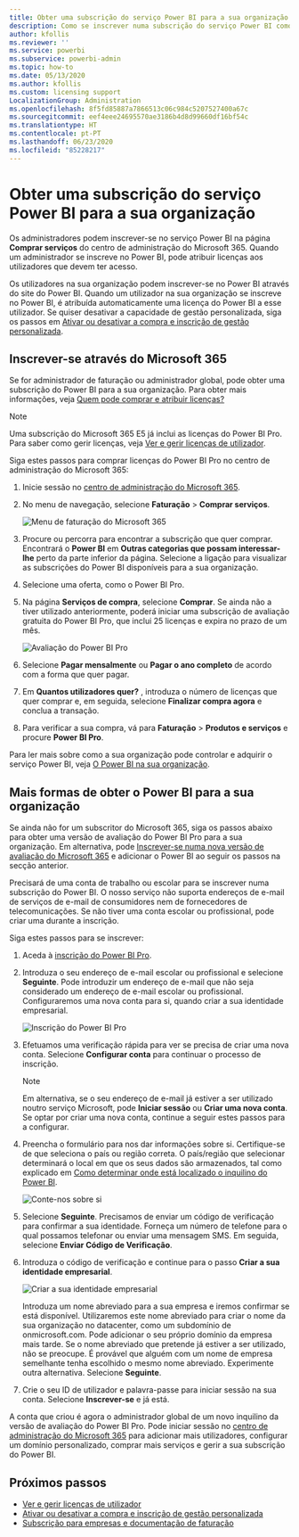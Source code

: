 ```yaml
---
title: Obter uma subscrição do serviço Power BI para a sua organização
description: Como se inscrever numa subscrição do serviço Power BI como administrador e comprar licenças em massa.
author: kfollis
ms.reviewer: ''
ms.service: powerbi
ms.subservice: powerbi-admin
ms.topic: how-to
ms.date: 05/13/2020
ms.author: kfollis
ms.custom: licensing support
LocalizationGroup: Administration
ms.openlocfilehash: 8f5fd85887a7866513c06c984c5207527400a67c
ms.sourcegitcommit: eef4eee24695570ae3186b4d8d99660df16bf54c
ms.translationtype: HT
ms.contentlocale: pt-PT
ms.lasthandoff: 06/23/2020
ms.locfileid: "85228217"
---
```

# <a name="get-a-power-bi-service-subscription-for-your-organization"></a>Obter uma subscrição do serviço Power BI para a sua organização

Os administradores podem inscrever-se no serviço Power BI na página **Comprar serviços** do centro de administração do Microsoft 365. Quando um administrador se inscreve no Power BI, pode atribuir licenças aos utilizadores que devem ter acesso.

Os utilizadores na sua organização podem inscrever-se no Power BI através do site do Power BI. Quando um utilizador na sua organização se inscreve no Power BI, é atribuída automaticamente uma licença do Power BI a esse utilizador. Se quiser desativar a capacidade de gestão personalizada, siga os passos em [Ativar ou desativar a compra e inscrição de gestão personalizada](service-admin-disable-self-service.md).

## <a name="sign-up-through-microsoft-365"></a>Inscrever-se através do Microsoft 365

Se for administrador de faturação ou administrador global, pode obter uma subscrição do Power BI para a sua organização. Para obter mais informações, veja [Quem pode comprar e atribuir licenças?](service-admin-licensing-organization.md#who-can-purchase-and-assign-licenses)

> [!NOTE]
>
> Uma subscrição do Microsoft 365 E5 já inclui as licenças do Power BI Pro. Para saber como gerir licenças, veja [Ver e gerir licenças de utilizador](service-admin-manage-licenses.md).
>
>

Siga estes passos para comprar licenças do Power BI Pro no centro de administração do Microsoft 365:

1. Inicie sessão no [centro de administração do Microsoft 365](https://admin.microsoft.com).

2. No menu de navegação, selecione **Faturação** > **Comprar serviços**.
  
   ![Menu de faturação do Microsoft 365](media/service-admin-org-subscription/m365-billing-menu.png)

3. Procure ou percorra para encontrar a subscrição que quer comprar. Encontrará o **Power BI** em **Outras categorias que possam interessar-lhe** perto da parte inferior da página. Selecione a ligação para visualizar as subscrições do Power BI disponíveis para a sua organização.

4. Selecione uma oferta, como o Power BI Pro.

5. Na página **Serviços de compra**, selecione **Comprar**. Se ainda não a tiver utilizado anteriormente, poderá iniciar uma subscrição de avaliação gratuita do Power BI Pro, que inclui 25 licenças e expira no prazo de um mês.

   ![Avaliação do Power BI Pro](media/service-admin-org-subscription/m365-org-free-trial-pro.png)

6. Selecione **Pagar mensalmente** ou **Pagar o ano completo** de acordo com a forma que quer pagar.

7. Em **Quantos utilizadores quer?** , introduza o número de licenças que quer comprar e, em seguida, selecione **Finalizar compra agora** e conclua a transação.

8. Para verificar a sua compra, vá para **Faturação** > **Produtos e serviços** e procure **Power BI Pro**.

Para ler mais sobre como a sua organização pode controlar e adquirir o serviço Power BI, veja [O Power BI na sua organização](https://docs.microsoft.com/microsoft-365/admin/misc/power-bi-in-your-organization?view=o365-worldwide).

## <a name="more-ways-to-get-power-bi-for-your-organization"></a>Mais formas de obter o Power BI para a sua organização

Se ainda não for um subscritor do Microsoft 365, siga os passos abaixo para obter uma versão de avaliação do Power BI Pro para a sua organização. Em alternativa, pode [Inscrever-se numa nova versão de avaliação do Microsoft 365](service-admin-signing-up-for-power-bi-with-a-new-office-365-trial.md) e adicionar o Power BI ao seguir os passos na secção anterior.

Precisará de uma conta de trabalho ou escolar para se inscrever numa subscrição do Power BI. O nosso serviço não suporta endereços de e-mail de serviços de e-mail de consumidores nem de fornecedores de telecomunicações. Se não tiver uma conta escolar ou profissional, pode criar uma durante a inscrição.

Siga estes passos para se inscrever:

1. Aceda à [inscrição do Power BI Pro](https://signup.microsoft.com/create-account/signup?OfferId=d59682f3-3e3b-4686-9c00-7c7c1c736085&ali=1&products=d59682f3-3e3b-4686-9c00-7c7c1c736085). 

2. Introduza o seu endereço de e-mail escolar ou profissional e selecione **Seguinte**. Pode introduzir um endereço de e-mail que não seja considerado um endereço de e-mail escolar ou profissional. Configuraremos uma nova conta para si, quando criar a sua identidade empresarial.

   ![Inscrição do Power BI Pro](media/service-admin-org-subscription/power-bi-pro-admins.png)

3. Efetuamos uma verificação rápida para ver se precisa de criar uma nova conta. Selecione **Configurar conta** para continuar o processo de inscrição.

   > [!NOTE]
   >Em alternativa, se o seu endereço de e-mail já estiver a ser utilizado noutro serviço Microsoft, pode **Iniciar sessão** ou **Criar uma nova conta**. Se optar por criar uma nova conta, continue a seguir estes passos para a configurar.
>
>
 
4. Preencha o formulário para nos dar informações sobre si. Certifique-se de que seleciona o país ou região correta. O país/região que selecionar determinará o local em que os seus dados são armazenados, tal como explicado em [Como determinar onde está localizado o inquilino do Power BI](service-admin-where-is-my-tenant-located.md#how-to-determine-where-your-power-bi-tenant-is-located).

   ![Conte-nos sobre si](media/service-admin-org-subscription/tell-about-yourself.png)

5. Selecione **Seguinte**. Precisamos de enviar um código de verificação para confirmar a sua identidade. Forneça um número de telefone para o qual possamos telefonar ou enviar uma mensagem SMS. Em seguida, selecione **Enviar Código de Verificação**.

6. Introduza o código de verificação e continue para o passo **Criar a sua identidade empresarial**.

   ![Criar a sua identidade empresarial](media/service-admin-org-subscription/business-identity.png)

    Introduza um nome abreviado para a sua empresa e iremos confirmar se está disponível. Utilizaremos este nome abreviado para criar o nome da sua organização no datacenter, como um subdomínio de onmicrosoft.com. Pode adicionar o seu próprio domínio da empresa mais tarde. Se o nome abreviado que pretende já estiver a ser utilizado, não se preocupe. É provável que alguém com um nome de empresa semelhante tenha escolhido o mesmo nome abreviado. Experimente outra alternativa. Selecione **Seguinte**.
    
7. Crie o seu ID de utilizador e palavra-passe para iniciar sessão na sua conta. Selecione **Inscrever-se** e já está.

A conta que criou é agora o administrador global de um novo inquilino da versão de avaliação do Power BI Pro. Pode iniciar sessão no [centro de administração do Microsoft 365](https://admin.microsoft.com) para adicionar mais utilizadores, configurar um domínio personalizado, comprar mais serviços e gerir a sua subscrição do Power BI.

## <a name="next-steps"></a>Próximos passos

- [Ver e gerir licenças de utilizador](service-admin-manage-licenses.md)
- [Ativar ou desativar a compra e inscrição de gestão personalizada](service-admin-disable-self-service.md)
- [Subscrição para empresas e documentação de faturação](https://docs.microsoft.com/microsoft-365/commerce/?view=o365-worldwide)
